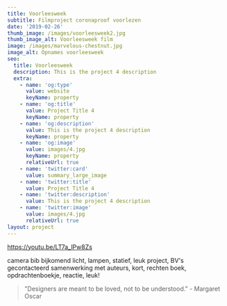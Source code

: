 ```yaml
---
title: Voorleesweek
subtitle: Filmproject coronaproof voorlezen
date: '2019-02-26'
thumb_image: /images/voorleesweek2.jpg
thumb_image_alt: Voorleesweek film
image: /images/marvelous-chestnut.jpg
image_alt: Opnames voorleesweek
seo:
  title: Voorleesweek
  description: This is the project 4 description
  extra:
    - name: 'og:type'
      value: website
      keyName: property
    - name: 'og:title'
      value: Project Title 4
      keyName: property
    - name: 'og:description'
      value: This is the project 4 description
      keyName: property
    - name: 'og:image'
      value: images/4.jpg
      keyName: property
      relativeUrl: true
    - name: 'twitter:card'
      value: summary_large_image
    - name: 'twitter:title'
      value: Project Title 4
    - name: 'twitter:description'
      value: This is the project 4 description
    - name: 'twitter:image'
      value: images/4.jpg
      relativeUrl: true
layout: project
---
```

<https://youtu.be/LT7a_lPw8Zs> 

camera bib bijkomend licht, lampen, statief, leuk project, BV's gecontacteerd samenwerking met auteurs, kort, rechten boek, opdrachtenboekje, reactie, leuk!

> "Designers are meant to be loved, not to be understood." - Margaret Oscar

